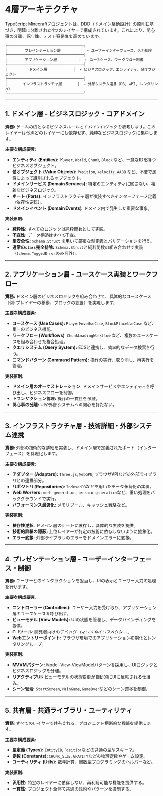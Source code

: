 # 4層アーキテクチャ

TypeScript Minecraftプロジェクトは、DDD（ドメイン駆動設計）の原則に基づき、明確に分離された4つのレイヤーで構成されています。これにより、関心事の分離、保守性、テスト容易性を高めています。

```
┌───────────────────────────────────┐
│        プレゼンテーション層         │  ← ユーザーインターフェース、入力処理
├───────────────────────────────────┤
│        アプリケーション層          │  ← ユースケース、ワークフロー制御
├───────────────────────────────────┤
│          ドメイン層            │  ← ビジネスロジック、エンティティ、値オブジェクト
├───────────────────────────────────┤
│       インフラストラクチャ層       │  ← 外部システム連携（DB, API, レンダリング）
└───────────────────────────────────┘
```

---

## 1. ドメイン層 - ビジネスロジック・コアドメイン

**責務:** ゲームの核となるビジネスルールとドメインロジックを表現します。このレイヤーは他のどのレイヤーにも依存せず、純粋なビジネスロジックに集中します。

**主要な構成要素:**
- **エンティティ (Entities):** `Player`, `World`, `Chunk`, `Block` など、一意なIDを持つビジネスオブジェクト。
- **値オブジェクト (Value Objects):** `Position`, `Velocity`, `AABB` など、不変で属性によって識別されるオブジェクト。
- **ドメインサービス (Domain Services):** 特定のエンティティに属さない、複雑なビジネスロジック。
- **ポート (Ports):** インフラストラクチャ層が実装すべきインターフェース定義（依存性逆転）。
- **ドメインイベント (Domain Events):** ドメイン内で発生した重要な事象。

**実装原則:**
- **純粋性:** すべてのロジックは純粋関数として実装。
- **不変性:** データ構造はすべて不変。
- **型安全性:** `Schema.Struct` を用いて厳密な型定義とバリデーションを行う。
- **通常の`class`完全排除:** `Schema.Struct`と純粋関数の組み合わせで実装（`Schema.TaggedError`のみ例外）。

---

## 2. アプリケーション層 - ユースケース実装とワークフロー

**責務:** ドメイン層のビジネスロジックを組み合わせて、具体的なユースケース（例: プレイヤーの移動、ブロックの設置）を実現します。

**主要な構成要素:**
- **ユースケース (Use Cases):** `PlayerMoveUseCase`, `BlockPlaceUseCase` など、単一のビジネス機能。
- **ワークフロー (Workflows):** `ChunkLoadingWorkflow` など、複数のユースケースを組み合わせた複合処理。
- **クエリシステム (Query System):** ECSと連携し、効率的なデータ検索を行う。
- **コマンドパターン (Command Pattern):** 操作の実行、取り消し、再実行を管理。

**実装原則:**
- **ドメイン層のオーケストレーション:** ドメインサービスやエンティティを呼び出し、ビジネスフローを制御。
- **トランザクション管理:** 操作の一貫性を保証。
- **関心事の分離:** UIや外部システムへの関心を持たない。

---

## 3. インフラストラクチャ層 - 技術詳細・外部システム連携

**責務:** 外部の技術的な詳細を実装し、ドメイン層で定義されたポート（インターフェース）を具現化します。

**主要な構成要素:**
- **アダプター (Adapters):** `Three.js`, `WebGPU`, ブラウザAPIなどの外部ライブラリとの連携部分。
- **リポジトリ (Repositories):** `IndexedDB`などを用いたデータ永続化の実装。
- **Web Workers:** `mesh-generation`, `terrain-generation`など、重い処理をバックグラウンドで実行。
- **パフォーマンス最適化:** メモリプール、キャッシュ戦略など。

**実装原則:**
- **依存性逆転:** ドメイン層のポートに依存し、具体的な実装を提供。
- **技術的詳細の隠蔽:** 上位レイヤーが特定の技術に依存しないように抽象化。
- **エラー変換:** 外部ライブラリのエラーをドメインエラーに変換。

---

## 4. プレゼンテーション層 - ユーザーインターフェース・制御

**責務:** ユーザーとのインタラクションを担当し、UIの表示とユーザー入力の処理を行います。

**主要な構成要素:**
- **コントローラー (Controllers):** ユーザー入力を受け取り、アプリケーション層のユースケースを呼び出す。
- **ビューモデル (View Models):** UIの状態を管理し、データバインディングを提供。
- **CLIツール:** 開発者向けのデバッグコマンドやインスペクター。
- **Webエントリーポイント:** ブラウザ環境でのアプリケーション初期化とレンダリングループ。

**実装原則:**
- **MVVMパターン:** Model-View-ViewModelパターンを採用し、UIロジックとビジネスロジックを分離。
- **リアクティブUI:** ビューモデルの状態変更が自動的にUIに反映される仕組み。
- **シーン管理:** `StartScreen`, `MainGame`, `GameOver`などのシーン遷移を制御。

---

## 5. 共有層 - 共通ライブラリ・ユーティリティ

**責務:** すべてのレイヤーで共有される、プロジェクト横断的な機能を提供します。

**主要な構成要素:**
- **型定義 (Types):** `EntityID`, `Position`などの共通の型やスキーマ。
- **定数 (Constants):** `CHUNK_SIZE`, `GRAVITY`などの物理定数やゲーム設定。
- **ユーティリティ (Utils):** 数学計算、関数型プログラミングのヘルパーなど。

**実装原則:**
- **汎用性:** 特定のレイヤーに依存しない、再利用可能な機能を提供する。
- **一貫性:** プロジェクト全体で共通の規約やパターンを強制する。